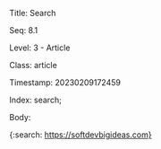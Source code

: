 Title:  Search

Seq:    8.1

Level:  3 - Article

Class:  article

Timestamp: 20230209172459

Index:  search; 

Body:

{:search: https://softdevbigideas.com}


